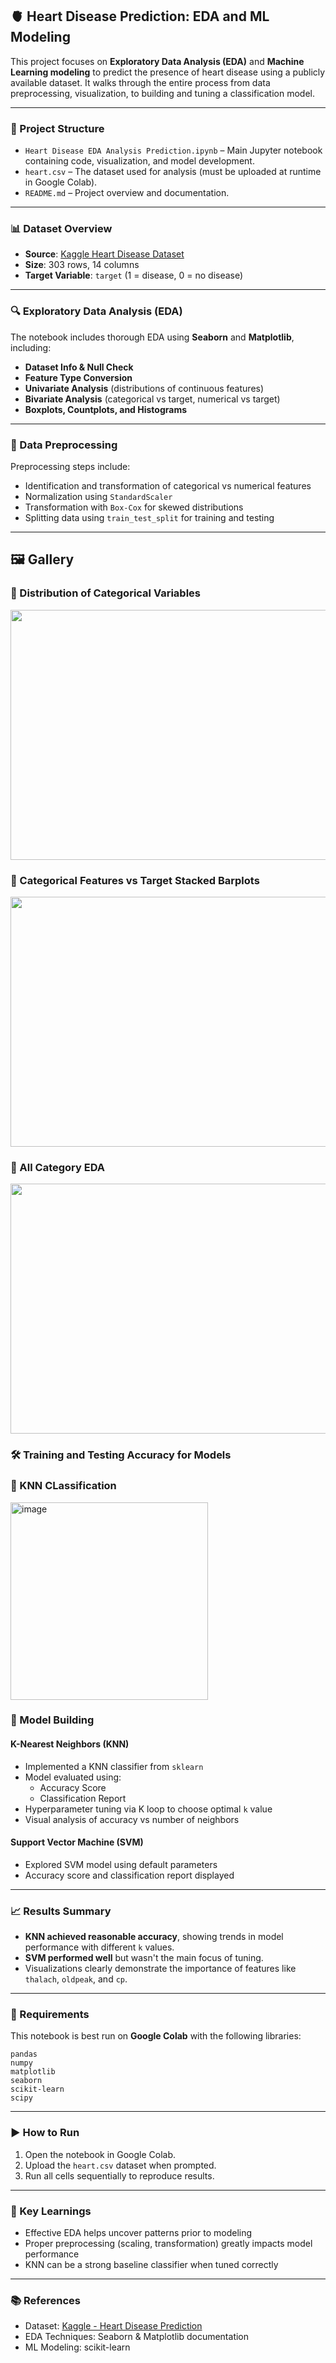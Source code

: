 <!DOCTYPE html>
<html lang="en">
<head>
  <meta charset="UTF-8">
</head>
<body>

<h2>🫀 Heart Disease Prediction: EDA and ML Modeling</h2>

<p>This project focuses on <strong>Exploratory Data Analysis (EDA)</strong> and <strong>Machine Learning modeling</strong> to predict the presence of heart disease using a publicly available dataset. It walks through the entire process from data preprocessing, visualization, to building and tuning a classification model.</p>

<hr />

<h3>📂 Project Structure</h3>

<ul>
  <li><code>Heart Disease EDA Analysis Prediction.ipynb</code> – Main Jupyter notebook containing code, visualization, and model development.</li>
  <li><code>heart.csv</code> – The dataset used for analysis (must be uploaded at runtime in Google Colab).</li>
  <li><code>README.md</code> – Project overview and documentation.</li>
</ul>

<hr />

<h3>📊 Dataset Overview</h3>

<ul>
  <li><strong>Source</strong>: <a href="https://www.kaggle.com/code/farzadnekouei/heart-disease-prediction/input">Kaggle Heart Disease Dataset</a></li>
  <li><strong>Size</strong>: 303 rows, 14 columns</li>
  <li><strong>Target Variable</strong>: <code>target</code> (1 = disease, 0 = no disease)</li>
</ul>

<hr />

<h3>🔍 Exploratory Data Analysis (EDA)</h3>

<p>The notebook includes thorough EDA using <strong>Seaborn</strong> and <strong>Matplotlib</strong>, including:</p>

<ul>
  <li><strong>Dataset Info & Null Check</strong></li>
  <li><strong>Feature Type Conversion</strong></li>
  <li><strong>Univariate Analysis</strong> (distributions of continuous features)</li>
  <li><strong>Bivariate Analysis</strong> (categorical vs target, numerical vs target)</li>
  <li><strong>Boxplots, Countplots, and Histograms</strong></li>
</ul>

<hr />

<h3>🧹 Data Preprocessing</h3>

<p>Preprocessing steps include:</p>

<ul>
  <li>Identification and transformation of categorical vs numerical features</li>
  <li>Normalization using <code>StandardScaler</code></li>
  <li>Transformation with <code>Box-Cox</code> for skewed distributions</li>
  <li>Splitting data using <code>train_test_split</code> for training and testing</li>
</ul>

<hr />

<h2 id="gallery">🖼️ Gallery</h2>

<h3>📌 Distribution of Categorical Variables</h3>
<img src="https://github.com/user-attachments/assets/d2bd7baa-550a-41ee-8ad2-94b2bbacb8cf" width="600" height="400">

<h3>📌 Categorical Features vs Target Stacked Barplots</h3>
<img src="https://github.com/user-attachments/assets/540b7d21-5e15-4e01-a4d9-ce617fbbdffe" width="600" height="400">

<h3>📌 All Category EDA</h3>
<img src="https://github.com/user-attachments/assets/f0cb9f96-1ef6-440e-b918-2d5857c0db9f" width="600" height="400">

<h3>🛠️ Training and Testing Accuracy for Models</h3>

<h3>📌 KNN CLassification</h3>

<img width="316" alt="image" src="https://github.com/user-attachments/assets/05a75f67-6a24-437e-89b5-5bf12a735776" />

<br>

<h3>🤖 Model Building</h3>

<h4>K-Nearest Neighbors (KNN)</h4>

<ul>
  <li>Implemented a KNN classifier from <code>sklearn</code></li>
  <li>Model evaluated using:
    <ul>
      <li>Accuracy Score</li>
      <li>Classification Report</li>
    </ul>
  </li>
  <li>Hyperparameter tuning via K loop to choose optimal <code>k</code> value</li>
  <li>Visual analysis of accuracy vs number of neighbors</li>
</ul>

<h4>Support Vector Machine (SVM)</h4>

<ul>
  <li>Explored SVM model using default parameters</li>
  <li>Accuracy score and classification report displayed</li>
</ul>

<hr />

<h3>📈 Results Summary</h3>

<ul>
  <li><strong>KNN achieved reasonable accuracy</strong>, showing trends in model performance with different <code>k</code> values.</li>
  <li><strong>SVM performed well</strong> but wasn't the main focus of tuning.</li>
  <li>Visualizations clearly demonstrate the importance of features like <code>thalach</code>, <code>oldpeak</code>, and <code>cp</code>.</li>
</ul>

<hr />

<h3>🧪 Requirements</h3>

<p>This notebook is best run on <strong>Google Colab</strong> with the following libraries:</p>

<pre><code>pandas
numpy
matplotlib
seaborn
scikit-learn
scipy
</code></pre>

<hr />

<h3>▶️ How to Run</h3>

<ol>
  <li>Open the notebook in Google Colab.</li>
  <li>Upload the <code>heart.csv</code> dataset when prompted.</li>
  <li>Run all cells sequentially to reproduce results.</li>
</ol>

<hr />

<h3>📌 Key Learnings</h3>

<ul>
  <li>Effective EDA helps uncover patterns prior to modeling</li>
  <li>Proper preprocessing (scaling, transformation) greatly impacts model performance</li>
  <li>KNN can be a strong baseline classifier when tuned correctly</li>
</ul>

<hr />

<h3>📚 References</h3>

<ul>
  <li>Dataset: <a href="https://www.kaggle.com/code/farzadnekouei/heart-disease-prediction/input">Kaggle - Heart Disease Prediction</a></li>
  <li>EDA Techniques: Seaborn & Matplotlib documentation</li>
  <li>ML Modeling: scikit-learn</li>
</ul>

</body>
</html>
